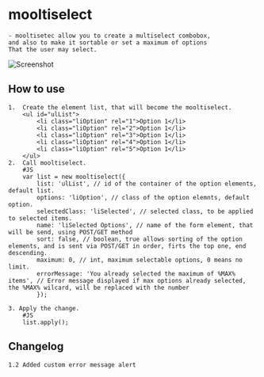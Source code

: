 mooltiselect
===========

	- mooltisetec allow you to create a multiselect combobox, 
	and also to make it sortable or set a maximum of options
	That the user may select.
	  
![Screenshot](http://marcelo.origoni.com.ar/images/mooltiselect.png)
	  
How to use
----------
	
	1.	Create the element list, that will become the mooltiselect. 
		<ul id="ulList">
			<li class="liOption" rel="1">Option 1</li>
			<li class="liOption" rel="2">Option 1</li>
			<li class="liOption" rel="3">Option 1</li>
			<li class="liOption" rel="4">Option 1</li>
			<li class="liOption" rel="5">Option 1</li>
		</ul>
	2.  Call mooltiselect.
		#JS
		var list = new mooltiselect({
			list: 'ulList', // id of the container of the option elements, default list.
			options: 'liOption', // class of the option elemnts, default option.
			selectedClass: 'liSelected', // selected class, to be applied to selected items.
			name: 'liSelected Options', // name of the form element, that will be send, using POST/GET method 
			sort: false, // boolean, true allows sorting of the option elements, and is sent via POST/GET in order, firts the top one, end descending.
			maximum: 0,	// int, maximum selectable options, 0 means no limit.	
			errorMessage: 'You already selected the maximum of %MAX% items', // Error message displayed if max options already selected, the %MAX% wilcard, will be replaced with the number 
			});
	
	3. Apply the change.
		#JS
		list.apply();

Changelog
---------

	1.2 Added custom error message alert
